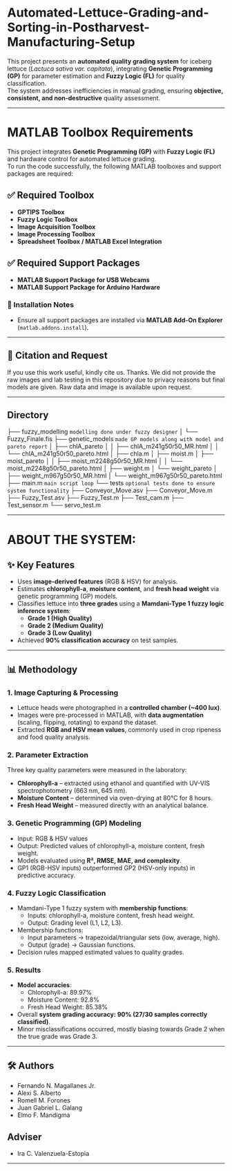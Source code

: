 # Automated-Lettuce-Grading-and-Sorting-in-Postharvest-Manufacturing-Setup

This project presents an **automated quality grading system** for iceberg lettuce (*Lactuca sativa var. capitata*), integrating **Genetic Programming (GP)** for parameter estimation and **Fuzzy Logic (FL)** for quality classification.  
The system addresses inefficiencies in manual grading, ensuring **objective, consistent, and non-destructive** quality assessment.

---

# MATLAB Toolbox Requirements

This project integrates **Genetic Programming (GP)** with **Fuzzy Logic (FL)** and hardware control for automated lettuce grading.  
To run the code successfully, the following MATLAB toolboxes and support packages are required:

## ✅ Required Toolbox
- **GPTIPS Toolbox**  
- **Fuzzy Logic Toolbox**  
- **Image Acquisition Toolbox**  
- **Image Processing Toolbox**  
- **Spreadsheet Toolbox / MATLAB Excel Integration**
  
## ✅ Required Support Packages
- **MATLAB Support Package for USB Webcams** 
- **MATLAB Support Package for Arduino Hardware**  

### 🔧 Installation Notes
- Ensure all support packages are installed via **MATLAB Add-On Explorer** (`matlab.addons.install`).

 
---
  
## 📌 Citation and Request

If you use this work useful, kindly cite us. Thanks.
We did not provide the raw images and lab testing in this repository due to privacy reasons but final models are given. Raw data and image is available upon request.  

---

## Directory

├── fuzzy_modelling  `modelling done under fuzzy designer`
│   └── Fuzzy_Finale.fis
├── genetic_models `made GP models along with model and pareto report`
│   ├── chlA_pareto
│   │   ├── chlA_m241g50r50_MR.html
│   │   └── chlA_m241g50r50_pareto.html
│   ├── chla.m
│   ├── moist.m
│   ├── moist_pareto
│   │   ├── moist_m2248g50r50_MR.html
│   │   └── moist_m2248g50r50_pareto.html
│   ├── weight.m
│   └── weight_pareto
│       ├── weight_m967g50r50_MR.html
│       └── weight_m967g50r50_pareto.html
├── main.m `main script loop`
└── tests `optional tests done to ensure system functionality`
    ├── Conveyor_Move.asv
    ├── Conveyor_Move.m
    ├── Fuzzy_Test.asv
    ├── Fuzzy_Test.m
    ├── Test_cam.m
    ├── Test_sensor.m
    └── servo_test.m
    
---
# ABOUT THE SYSTEM:
## ✨ Key Features
- Uses **image-derived features** (RGB & HSV) for analysis.
- Estimates **chlorophyll-a**, **moisture content**, and **fresh head weight** via genetic programming (GP) models.
- Classifies lettuce into **three grades** using a **Mamdani-Type 1 fuzzy logic inference system**:
  - **Grade 1 (High Quality)**  
  - **Grade 2 (Medium Quality)**  
  - **Grade 3 (Low Quality)**
- Achieved **90% classification accuracy** on test samples.

---

## 📊 Methodology

### 1. Image Capturing & Processing
- Lettuce heads were photographed in a **controlled chamber (~400 lux)**.  
- Images were pre-processed in MATLAB, with **data augmentation** (scaling, flipping, rotating) to expand the dataset.  
- Extracted **RGB and HSV mean values**, commonly used in crop ripeness and food quality analysis.

### 2. Parameter Extraction
Three key quality parameters were measured in the laboratory:
- **Chlorophyll-a** – extracted using ethanol and quantified with UV-VIS spectrophotometry (663 nm, 645 nm).  
- **Moisture Content** – determined via oven-drying at 80°C for 8 hours.  
- **Fresh Head Weight** – measured directly with an analytical balance.  

### 3. Genetic Programming (GP) Modeling
- Input: RGB & HSV values  
- Output: Predicted values of chlorophyll-a, moisture content, fresh weight.  
- Models evaluated using **R², RMSE, MAE, and complexity**.  
- GP1 (RGB-HSV inputs) outperformed GP2 (HSV-only inputs) in predictive accuracy.

### 4. Fuzzy Logic Classification
- Mamdani-Type 1 fuzzy system with **membership functions**:
  - Inputs: chlorophyll-a, moisture content, fresh head weight.  
  - Output: Grading level (L1, L2, L3).  
- Membership functions:
  - Input parameters → trapezoidal/triangular sets (low, average, high).  
  - Output (grade) → Gaussian functions.  
- Decision rules mapped estimated values to quality grades.

### 5. Results
- **Model accuracies**:
  - Chlorophyll-a: 89.97%  
  - Moisture Content: 92.8%  
  - Fresh Head Weight: 85.38%  
- Overall **system grading accuracy: 90% (27/30 samples correctly classified)**.  
- Minor misclassifications occurred, mostly biasing towards Grade 2 when the true grade was Grade 3.
---

## 🛠️ Authors
- Fernando N. Magallanes Jr.  
- Alexi S. Alberto  
- Romell M. Forones  
- Juan Gabriel L. Galang  
- Elmo F. Mandigma

## Adviser
- Ira C. Valenzuela-Estopia  

---
